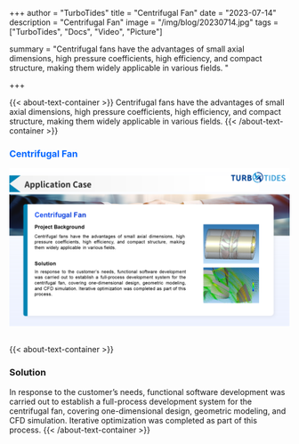 +++
author = "TurboTides"
title = "Centrifugal Fan"
date = "2023-07-14"
description = "Centrifugal Fan"
image = "/img/blog/20230714.jpg"
tags = ["TurboTides", "Docs", "Video", "Picture"]

summary = "Centrifugal fans have the advantages of small axial dimensions, high pressure coefficients, high efficiency, and compact structure, making them widely applicable in various fields. <!--more-->"

+++

{{< about-text-container >}}
Centrifugal fans have the advantages of small axial dimensions, high pressure coefficients, high efficiency, and compact structure, making them widely applicable in various fields.
{{< /about-text-container >}}


<h3 style="color: #0066FF;">Centrifugal Fan</h3>
<div style="display: flex; justify-content: center;">
    <img src="/img/blog/case picture/幻灯片19.PNG" alt="Centrifugal Fan" style="margin-top: 0; margin-bottom: 1.4em; max-width: 100%;">
</div>


{{< about-text-container >}}
### Solution
In response to the customer’s needs, functional software development was carried out to establish a full-process development system for the centrifugal fan, covering one-dimensional design, geometric modeling, and CFD simulation. Iterative optimization was completed as part of this process.
{{< /about-text-container >}}
